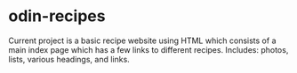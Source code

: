 # odin-recipes

Current project is a basic recipe website using HTML which consists of a main index page which has a few links to different recipes. Includes: photos, lists, various headings, and links.
